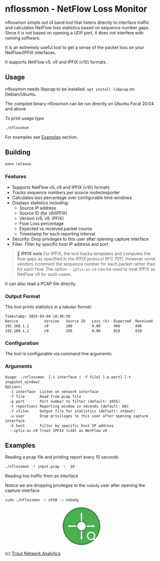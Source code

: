 # nflossmon - NetFlow Loss Monitor

nflossmon simple out of band tool that listens directly to interface traffic and calculates NetFlow loss statistics based on sequence number gaps. Since it is not based on opening a UDP port, it does not interfere with running software. 

It is an extremely useful tool to get a sense of the packet loss on your NetFlow/IPFIX interfaces.

It supports NetFlow v5, v9 and IPFIX (v10) formats.

## Usage

nflossmon needs libpcap to be installed. `apt install libpcap` on Debian/Ubuntu.

The compiled binary nflossmon can be run directly on Ubuntu Focal 20.04 and above

To print usage type 

```bash
./nflossmon 
```
For examples see [Examples](#examples) section.

## Building

```bash
make release
```

### Features

- Supports NetFlow v5, v9 and IPFIX (v10) formats
- Tracks sequence numbers per source router/exporter
- Calculates loss percentage over configurable time windows
- Displays statistics including:
  - Source IP address
  - Source ID (for v9/IPFIX)
  - Version (v5, v9, IPFIX)
  - Flow Loss percentage 
  - Expected vs received packet counts
  - Timestamp for each reporting interval
 - Security: Drop privileges to this user after opening capture interface
 - Filter: Filter by specific host IP address and port

> :pushpin:  **IPFIX note** For IPFIX, the tool tracks templates and computes the flow gaps as specified in the IPFIX protocol RFC 7011. However some vendors increment the sequence number for each packet rather than for each flow. The option `--ipfix-as-v9` can be used to treat IPFIX as NetFlow v9 for such cases. 

It can also read a PCAP file directly. 

### Output Format

The tool prints statistics in a tabular format:

```
Timestamp: 2025-03-04 18:36:30
Device            Version   Source ID   Loss (%)  Expected  Received  
192.168.1.1       v9        200         0.00      496       496       
192.168.1.2       v9        256         0.00      819       819       

```

### Configuration

The tool is configurable via command line arguments:


### Arguments

```
Usage: ./nflossmon  [-i interface | -f file] [-p port] [-t snapshot_window]
Options:
  -i interface  Listen on network interface
  -f file       Read from pcap file
  -p port       Port number to filter (default: 2055)
  -t reportsecs Reporting window in seconds (default: 60)
  -f <file>     Output file for statistics (default: stdout)
  -u user       Drop privileges to this user after opening capture interface
  -h host       Filter by specific host IP address
  --ipfix-as-v9 Treat IPFIX (v10) as NetFlow v9
```

## Examples

Reading a pcap file and printing report  every 10 seconds

```bash
./nflossmon -f input.pcap -t  10 
```

Reading live traffic from an interface 

Notice we are dropping privileges to the `nobody` user after opening the capture interface.

```bash
sudo ./nflossmon -i eth0 -u nobody
```

<p align="center">
  <img src="icon.svg" width="128" height="128" alt="NetFlow Loss Monitor Icon">
</p>


(c) [Trisul Network Analytics](https://trisul.org)